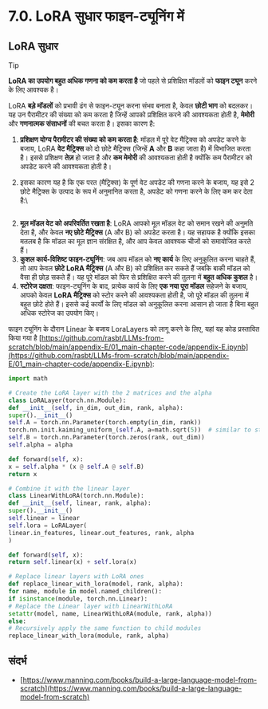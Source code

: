 # 7.0. LoRA सुधार फाइन-ट्यूनिंग में

## LoRA सुधार

> [!TIP]
> **LoRA का उपयोग बहुत अधिक गणना को कम करता है** जो पहले से प्रशिक्षित मॉडलों को **फाइन ट्यून** करने के लिए आवश्यक है।

LoRA **बड़े मॉडलों** को प्रभावी ढंग से फाइन-ट्यून करना संभव बनाता है, केवल **छोटी भाग** को बदलकर। यह उन पैरामीटर की संख्या को कम करता है जिन्हें आपको प्रशिक्षित करने की आवश्यकता होती है, **मेमोरी** और **गणनात्मक संसाधनों** की बचत करता है। इसका कारण है:

1. **प्रशिक्षण योग्य पैरामीटर की संख्या को कम करता है**: मॉडल में पूरे वेट मैट्रिक्स को अपडेट करने के बजाय, LoRA **वेट मैट्रिक्स** को दो छोटे मैट्रिक्स (जिन्हें **A** और **B** कहा जाता है) में विभाजित करता है। इससे प्रशिक्षण **तेज़** हो जाता है और **कम मेमोरी** की आवश्यकता होती है क्योंकि कम पैरामीटर को अपडेट करने की आवश्यकता होती है।

1. इसका कारण यह है कि एक परत (मैट्रिक्स) के पूर्ण वेट अपडेट की गणना करने के बजाय, यह इसे 2 छोटे मैट्रिक्स के उत्पाद के रूप में अनुमानित करता है, अपडेट को गणना करने के लिए कम कर देता है:\

<figure><img src="../../images/image (9) (1).png" alt=""><figcaption></figcaption></figure>

2. **मूल मॉडल वेट को अपरिवर्तित रखता है**: LoRA आपको मूल मॉडल वेट को समान रखने की अनुमति देता है, और केवल **नए छोटे मैट्रिक्स** (A और B) को अपडेट करता है। यह सहायक है क्योंकि इसका मतलब है कि मॉडल का मूल ज्ञान संरक्षित है, और आप केवल आवश्यक चीजों को समायोजित करते हैं।
3. **कुशल कार्य-विशिष्ट फाइन-ट्यूनिंग**: जब आप मॉडल को **नए कार्य** के लिए अनुकूलित करना चाहते हैं, तो आप केवल **छोटे LoRA मैट्रिक्स** (A और B) को प्रशिक्षित कर सकते हैं जबकि बाकी मॉडल को वैसा ही छोड़ सकते हैं। यह पूरे मॉडल को फिर से प्रशिक्षित करने की तुलना में **बहुत अधिक कुशल** है।
4. **स्टोरेज दक्षता**: फाइन-ट्यूनिंग के बाद, प्रत्येक कार्य के लिए **एक नया पूरा मॉडल** सहेजने के बजाय, आपको केवल **LoRA मैट्रिक्स** को स्टोर करने की आवश्यकता होती है, जो पूरे मॉडल की तुलना में बहुत छोटे होते हैं। इससे कई कार्यों के लिए मॉडल को अनुकूलित करना आसान हो जाता है बिना बहुत अधिक स्टोरेज का उपयोग किए।

फाइन ट्यूनिंग के दौरान Linear के बजाय LoraLayers को लागू करने के लिए, यहां यह कोड प्रस्तावित किया गया है [https://github.com/rasbt/LLMs-from-scratch/blob/main/appendix-E/01_main-chapter-code/appendix-E.ipynb](https://github.com/rasbt/LLMs-from-scratch/blob/main/appendix-E/01_main-chapter-code/appendix-E.ipynb):
```python
import math

# Create the LoRA layer with the 2 matrices and the alpha
class LoRALayer(torch.nn.Module):
def __init__(self, in_dim, out_dim, rank, alpha):
super().__init__()
self.A = torch.nn.Parameter(torch.empty(in_dim, rank))
torch.nn.init.kaiming_uniform_(self.A, a=math.sqrt(5))  # similar to standard weight initialization
self.B = torch.nn.Parameter(torch.zeros(rank, out_dim))
self.alpha = alpha

def forward(self, x):
x = self.alpha * (x @ self.A @ self.B)
return x

# Combine it with the linear layer
class LinearWithLoRA(torch.nn.Module):
def __init__(self, linear, rank, alpha):
super().__init__()
self.linear = linear
self.lora = LoRALayer(
linear.in_features, linear.out_features, rank, alpha
)

def forward(self, x):
return self.linear(x) + self.lora(x)

# Replace linear layers with LoRA ones
def replace_linear_with_lora(model, rank, alpha):
for name, module in model.named_children():
if isinstance(module, torch.nn.Linear):
# Replace the Linear layer with LinearWithLoRA
setattr(model, name, LinearWithLoRA(module, rank, alpha))
else:
# Recursively apply the same function to child modules
replace_linear_with_lora(module, rank, alpha)
```
## संदर्भ

- [https://www.manning.com/books/build-a-large-language-model-from-scratch](https://www.manning.com/books/build-a-large-language-model-from-scratch)
